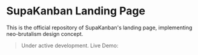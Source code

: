 # SupaKanban Landing Page

This is the official repository of SupaKanban's landing page, implementing neo-brutalism design concept.

> Under active development. Live Demo: 
